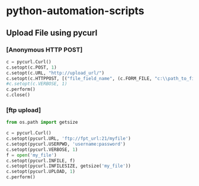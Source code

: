# python-automation-scripts

## Upload File using pycurl 
### \[Anonymous HTTP POST\]
```py
c = pycurl.Curl()
c.setopt(c.POST, 1)
c.setopt(c.URL, "http://upload_url/")
c.setopt(c.HTTPPOST, [("file_field_name", (c.FORM_FILE, "c:\\path_to_file"))])
#c.setopt(c.VERBOSE, 1)
c.perform()
c.close()
```

### \[ftp upload\]
```py
from os.path import getsize

c = pycurl.Curl()
c.setopt(pycurl.URL, 'ftp://fpt_url:21/myfile')
c.setopt(pycurl.USERPWD, 'username:password')
c.setopt(pycurl.VERBOSE, 1)
f = open('my_file')
c.setopt(pycurl.INFILE, f)
c.setopt(pycurl.INFILESIZE, getsize('my_file'))
c.setopt(pycurl.UPLOAD, 1)
c.perform()
```
